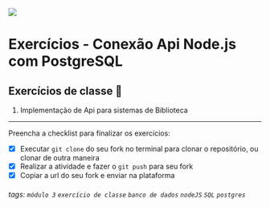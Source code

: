 ![](https://i.imgur.com/xG74tOh.png)

# Exercícios - Conexão Api Node.js com PostgreSQL

## Exercícios de classe 🏫

1. Implementação de Api para sistemas de Biblioteca

---

Preencha a checklist para finalizar os exercícios:

-   [x] Executar `git clone` do seu fork no terminal para clonar o repositório, ou clonar de outra maneira
-   [x] Realizar a atividade e fazer o `git push` para seu fork
-   [x] Copiar a url do seu fork e enviar na plataforma

###### tags: `módulo 3` `exercício de classe` `banco de dados` `nodeJS` `SQL` `postgres`
